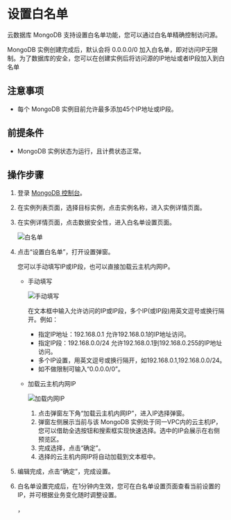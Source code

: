# 设置白名单

云数据库 MongoDB 支持设置白名单功能，您可以通过白名单精确控制访问源。

MongoDB 实例创建完成后，默认会将 0.0.0.0/0 加入白名单，即对访问IP无限制。为了数据库的安全，您可以在创建实例后将访问源的IP地址或者IP段加入到白名单

## 注意事项
- 每个 MongoDB 实例目前允许最多添加45个IP地址或IP段。

## 前提条件
- MongoDB 实例状态为运行，且计费状态正常。

## 操作步骤
1. 登录 [MongoDB 控制台](https://mongodb-console.jdcloud.com/mongodb)。
2. 在实例列表页面，选择目标实例，点击实例名称，进入实例详情页面。
3. 在实例详情页面，点击数据安全性，进入白名单设置页面。

   ![白名单](https://github.com/jdcloudcom/cn/blob/master/image/mongodb/mongo-008.png)
4. 点击“设置白名单”，打开设置弹窗。	

   您可以手动填写IP或IP段，也可以直接加载云主机内网IP。
   
   - 手动填写
      
     ![手动填写](https://github.com/jdcloudcom/cn/blob/master/image/mongodb/mongo-004.png)

     在文本框中输入允许访问的IP或IP段，多个IP(或IP段)用英文逗号或换行隔开。例如：
     - 指定IP地址：192.168.0.1 允许192.168.0.1的IP地址访问。
     - 指定IP段：192.168.0.0/24 允许192.168.0.1到192.168.0.255的IP地址访问。
     - 多个IP设置，用英文逗号或换行隔开，如192.168.0.1,192.168.0.0/24。
     - 如不做限制可输入“0.0.0.0/0”。
   
   - 加载云主机内网IP
   
     ![加载内网IP](https://github.com/jdcloudcom/cn/blob/master/image/mongodb/mongo-005.png)
  
     1. 点击弹窗左下角“加载云主机内网IP”，进入IP选择弹窗。
     2. 弹窗左侧展示当前与该 MongoDB 实例处于同一VPC内的云主机IP，您可以借助全选按钮和搜索框实现快速选择。选中的IP会展示在右侧预览区。
     3. 完成选择，点击“确定”。
     4. 选择的云主机内网IP将自动加载到文本框中。
      
5. 编辑完成，点击“确定”，完成设置。
6. 白名单设置完成后，在1分钟内生效，您可在白名单设置页面查看当前设置的IP，并可根据业务变化随时调整设置。
		
		
		
	
	，
	

